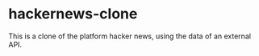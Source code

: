 # hackernews-clone
This is a clone of the platform hacker news, using the data of an external API.

